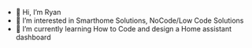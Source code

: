 - 👋 Hi, I’m Ryan
- 👀 I’m interested in Smarthome Solutions, NoCode/Low Code Solutions
- 🌱 I’m currently learning How to Code and design a Home assistant dashboard 

<!---
RyanB001/RyanB001 is a ✨ special ✨ repository because its `README.md` (this file) appears on your GitHub profile.
You can click the Preview link to take a look at your changes.
--->
